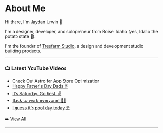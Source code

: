 # About Me

Hi there, I'm Jaydan Urwin 👋

I'm a designer, developer, and solopreneur from Boise, Idaho (yes, Idaho the potato state 🥔).

I'm the founder of [Treefarm Studio](https://treefarm.studio), a design and development studio building products.

--- 

### 📺 Latest YouTube Videos 
<!-- YOUTUBE:START -->
- [Check Out Astro for App Store Optimization](https://www.youtube.com/shorts/E2mkIm5DlF8)
- [Happy Father&#39;s Day Dads ✌️](https://www.youtube.com/watch?v=0GI-VIdqIwM)
- [It&#39;s Saturday. Go Rest. ✌️](https://www.youtube.com/watch?v=QyrdDdwgTV8)
- [Back to work everyone! 🧑‍💻](https://www.youtube.com/shorts/wEkZDaiR9TQ)
- [I guess it&#39;s pool day today ⛱️](https://www.youtube.com/shorts/CBcno90UBXY)
<!-- YOUTUBE:END --> 

➡️ [View All](https://youtube.com/@JaydanUrwin) 

---

<!--
**jaydanurwin/jaydanurwin** is a ✨ _special_ ✨ repository because its `README.md` (this file) appears on your GitHub profile.

Here are some ideas to get you started:

- 🔭 I’m currently working on ...
- 🌱 I’m currently learning ...
- 👯 I’m looking to collaborate on ...
- 🤔 I’m looking for help with ...
- 💬 Ask me about ...
- 📫 How to reach me: ...
- 😄 Pronouns: ...
- ⚡ Fun fact: ...
-->

